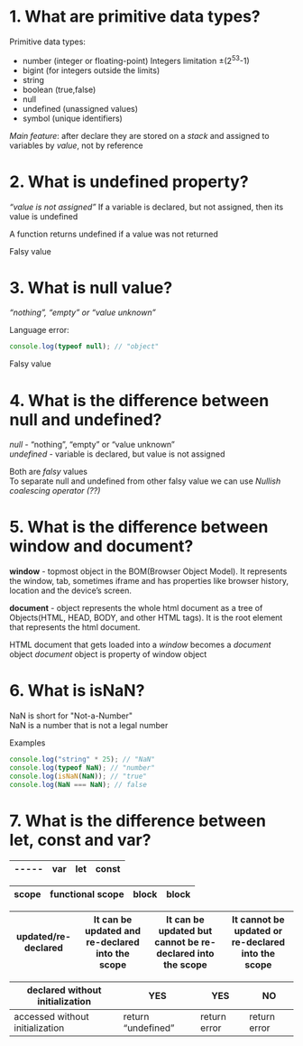 # 1. What are primitive data types?

Primitive data types:

- number (integer or floating-point)
  Integers limitation ±(2<sup>53</sup>-1)
- bigint (for integers outside the limits)
- string
- boolean (true,false)
- null
- undefined (unassigned values)
- symbol (unique identifiers)

_Main feature_: after declare they are stored on a _stack_ and assigned to variables by _value_, not by reference

# 2. What is undefined property?

_“value is not assigned”_
If a variable is declared, but not assigned, then its value is undefined

A function returns undefined if a value was not returned

Falsy value

# 3. What is null value?

_“nothing”, “empty” or “value unknown”_

Language error:

```js
console.log(typeof null); // "object"
```

Falsy value

# 4. What is the difference between null and undefined?

_null_ - “nothing”, “empty” or “value unknown”  
_undefined_ - variable is declared, but value is not assigned

Both are _falsy_ values  
To separate null and undefined from other falsy value we can use _Nullish coalescing operator (??)_

# 5. What is the difference between window and document?

**window** - topmost object in the BOM(Browser Object Model). It represents the window, tab, sometimes iframe and has properties like browser history, location and the device’s screen.

**document** - object represents the whole html document as a tree of Objects(HTML, HEAD, BODY, and other HTML tags). It is the root element that represents the html document.

HTML document that gets loaded into a _window_ becomes a _document_ object
_document_ object is property of window object

# 6. What is isNaN?

NaN is short for "Not-a-Number"  
NaN is a number that is not a legal number

Examples

```js
console.log("string" * 25); // "NaN"
console.log(typeof NaN); // "number"
console.log(isNaN(NaN)); // "true"
console.log(NaN === NaN); // false
```

# 7. What is the difference between let, const and var?

| ----- | var | let | const |
| ----- | --- | --- | ----- |

| scope | functional scope | block | block |
| ----- | ---------------- | ----- | ----- |

| updated/re-declared | It can be updated and re-declared into the scope | It can be updated but cannot be re-declared into the scope | It cannot be updated or re-declared into the scope |
| ------------------- | ------------------------------------------------ | ---------------------------------------------------------- | -------------------------------------------------- |

| declared without initialization | YES                | YES          | NO           |
| ------------------------------- | ------------------ | ------------ | ------------ |
| accessed without initialization | return “undefined” | return error | return error |
